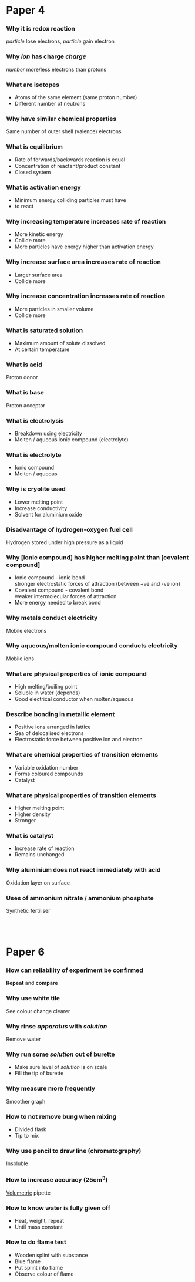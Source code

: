 # Paper 4

### Why it is redox reaction

_particle_ lose electrons, _particle_ gain electron

### Why _ion_ has charge _charge_

_number_ more/less electrons than protons

### What are isotopes

-   Atoms of the same element (same proton number)
-   Different number of neutrons

### Why have similar chemical properties

Same number of outer shell (valence) electrons

### What is equilibrium

-   Rate of forwards/backwards reaction is equal
-   Concentration of reactant/product constant
-   Closed system

### What is activation energy

-   Minimum energy colliding particles must have
-   to react

### Why increasing temperature increases rate of reaction

-   More kinetic energy
-   Collide more
-   More particles have energy higher than activation energy

### Why increase surface area increases rate of reaction

-   Larger surface area
-   Collide more

### Why increase concentration increases rate of reaction

-   More particles in smaller volume
-   Collide more

### What is saturated solution

-   Maximum amount of solute dissolved
-   At certain temperature

### What is acid

Proton donor

### What is base

Proton acceptor

### What is electrolysis

-   Breakdown using electricity
-   Molten / aqueous ionic compound (electrolyte)

### What is electrolyte

-   Ionic compound
-   Molten / aqueous

### Why is cryolite used

-   Lower melting point
-   Increase conductivity
-   Solvent for aluminium oxide

### Disadvantage of hydrogen-oxygen fuel cell

Hydrogen stored under high pressure as a liquid

### Why [ionic compound] has higher melting point than [covalent compound]

-   Ionic compound - ionic bond \
    stronger electrostatic forces of attraction (between +ve and -ve ion)
-   Covalent compound - covalent bond \
    weaker intermolecular forces of attraction
-   More energy needed to break bond

### Why metals conduct electricity

Mobile electrons

### Why aqueous/molten ionic compound conducts electricity

Mobile ions

### What are physical properties of ionic compound

-   High melting/boiling point
-   Soluble in water (depends)
-   Good electrical conductor when molten/aqueous

### Describe bonding in metallic element

-   Positive ions arranged in lattice
-   Sea of delocalised electrons
-   Electrostatic force between positive ion and electron

### What are chemical properties of transition elements

-   Variable oxidation number
-   Forms coloured compounds
-   Catalyst

### What are physical properties of transition elements

-   Higher melting point
-   Higher density
-   Stronger

### What is catalyst

-   Increase rate of reaction
-   Remains unchanged

### Why aluminium does not react immediately with acid

Oxidation layer on surface

### Uses of ammonium nitrate / ammonium phosphate

Synthetic fertiliser

<br><br>

# Paper 6

### How can reliability of experiment be confirmed

**Repeat** and **compare**

### Why use white tile

See colour change clearer

### Why rinse _apparatus_ with _solution_

Remove water

### Why run some _solution_ out of burette

-   Make sure level of _solution_ is on scale
-   Fill the tip of burette

### Why measure more frequently

Smoother graph

### How to not remove bung when mixing

-   Divided flask
-   Tip to mix

### Why use pencil to draw line (chromatography)

Insoluble

### How to increase accuracy (25cm<sup>3</sup>)

<u>Volumetric</u> pipette

### How to know water is fully given off

-   Heat, weight, repeat
-   Until mass constant

### How to do flame test

-   Wooden splint with substance
-   Blue flame
-   Put splint into flame
-   Observe colour of flame
